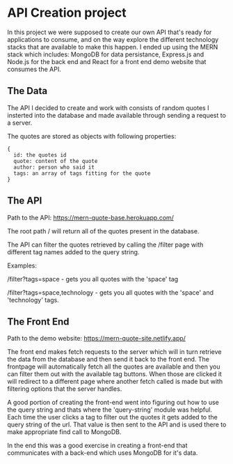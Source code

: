 # API Creation project

In this project we were supposed to create our own API that's ready for applications to consume, and on the way explore the different technology stacks that are available to make this happen. I ended up using the MERN stack which includes: MongoDB for data persistance, Express.js and Node.js for the back end and React for a front end demo website that consumes the API.

## The Data

The API I decided to create and work with consists of random quotes I insterted into the database and made available through sending a request to a server.

The quotes are stored as objects with following 
properties:

    {
      id: the quotes id
      quote: content of the quote
      author: person who said it
      tags: an array of tags fitting for the quote
    }

## The API

Path to the API: https://mern-quote-base.herokuapp.com/

The root path / will return all of the quotes present in the database.

The API can filter the quotes retrieved by calling the /filter page with different tag names added to the query string.

Examples:

/filter?tags=space - gets you all quotes with the 'space' tag

/filter?tags=space,technology - gets you all quotes with the 'space' and 'technology' tags.

## The Front End

Path to the demo website: https://mern-quote-site.netlify.app/

The front end makes fetch requests to the server which will in turn retrieve the data from the database and then send it back to the front end. The frontpage will automatically fetch all the quotes are available and then you can filter them out with the available tag buttons. When those are clicked it will redirect to a different page where another fetch called is made but with filtering options that the server handles.

A good portion of creating the front-end went into figuring out how to use the query string and thats where the 'query-string' module was helpful. Each time the user clicks a tag to filter out the quotes it gets added to the query string of the url. That value is then sent to the API and is used there to make appropriate find call to MongoDB.

In the end this was a good exercise in creating a front-end that communicates with a back-end which uses MongoDB for it's data. 